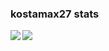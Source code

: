 ### kostamax27 stats

  <img align="left" src="https://github-readme-stats.vercel.app/api?username=kostamax27&count_private=true&show_icons=true&theme=dark" />
</a>
  <img align="left" src="https://github-readme-stats.vercel.app/api/top-langs/?username=kostamax27&theme=dark" />
